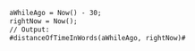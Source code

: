 ```coldfusion
aWhileAgo = Now() - 30;
rightNow = Now();
// Output:
#distanceOfTimeInWords(aWhileAgo, rightNow)#
```
